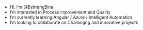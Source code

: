 -  Hi, I’m @BehrangBina
-  I’m interested in Process Improvement and Quality 
-  I’m currently learning Angular / Azure / Intelligent Automation
-  I’m looking to collaborate on Challangng and innovative projects


<!---
BehrangBina/BehrangBina is a ✨ special ✨ repository because its `README.md` (this file) appears on your GitHub profile.
You can click the Preview link to take a look at your changes.
--->
